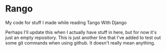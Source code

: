 # Rango
My code for stuff I made while reading Tango With Django

Perhaps I'll update this when I actually have stuff in here, but for now it's just an empty repository.
This is just another line that I've added to test out some git commands when using github.   It doesn't really mean anything.